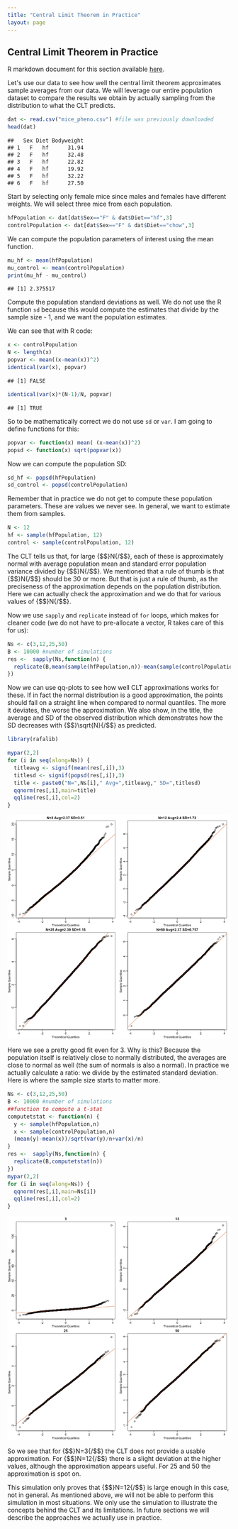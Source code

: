 ```yaml
---
title: "Central Limit Theorem in Practice"
layout: page
---
```







## Central Limit Theorem in Practice

R markdown document for this section available [here](https://github.com/genomicsclass/labs/tree/master/course1/clt_in_practice.Rmd).

Let's use our data to see how well the central limit theorem approximates sample averages from our data. We will leverage our entire population dataset to compare the results we obtain by actually sampling from the distribution to what the CLT predicts.




```r
dat <- read.csv("mice_pheno.csv") #file was previously downloaded
head(dat)
```

```
##   Sex Diet Bodyweight
## 1   F   hf      31.94
## 2   F   hf      32.48
## 3   F   hf      22.82
## 4   F   hf      19.92
## 5   F   hf      32.22
## 6   F   hf      27.50
```

Start by selecting only female mice since males and females have
different weights. We will select three mice from each population.


```r
hfPopulation <- dat[dat$Sex=="F" & dat$Diet=="hf",3]
controlPopulation <- dat[dat$Sex=="F" & dat$Diet=="chow",3]
```

We can compute the population parameters of interest using the mean function.


```r
mu_hf <- mean(hfPopulation)
mu_control <- mean(controlPopulation)
print(mu_hf - mu_control)
```

```
## [1] 2.375517
```

Compute the population standard deviations as well. We do not use the
R function `sd` because this would compute the estimates that divide by the
sample size - 1, and we want the population estimates.

We can see that with R code:


```r
x <- controlPopulation
N <- length(x)
popvar <- mean((x-mean(x))^2)
identical(var(x), popvar)
```

```
## [1] FALSE
```

```r
identical(var(x)*(N-1)/N, popvar)
```

```
## [1] TRUE
```

So to be mathematically correct we do not use `sd` or  `var`. I am
going to define functions for this:


```r
popvar <- function(x) mean( (x-mean(x))^2)
popsd <- function(x) sqrt(popvar(x)) 
```

Now we can compute the population SD:


```r
sd_hf <- popsd(hfPopulation)
sd_control <- popsd(controlPopulation)
```

Remember that in practice we do not get to compute these population parameters.
These are values we never see. In general, we want to estimate them from samples. 


```r
N <- 12
hf <- sample(hfPopulation, 12)
control <- sample(controlPopulation, 12)
```

The CLT tells us that, for large {$$}N{/$$}, each of these is approximately normal with average population mean and standard error population variance divided by {$$}N{/$$}. We mentioned that a rule of thumb is that {$$}N{/$$} should be 30 or more. But that is just a rule of thumb, as the preciseness of the approximation depends on the population distribution. Here we can actually check the approximation and we do that for various values of {$$}N{/$$}.

Now we use `sapply` and `replicate` instead of `for` loops, which
makes for cleaner code (we do not have to pre-allocate a vector, R
takes care of this for us):


```r
Ns <- c(3,12,25,50)
B <- 10000 #number of simulations
res <-  sapply(Ns,function(n) {
  replicate(B,mean(sample(hfPopulation,n))-mean(sample(controlPopulation,n)))
})
```

Now we can use qq-plots to see how well CLT approximations works for these. If in fact the normal distribution is a good approximation, the points should fall on a straight line when compared to normal quantiles. The more it deviates, the worse the approximation. We also show, in the title, the average and SD of the observed distribution which demonstrates how the SD decreases with {$$}\sqrt{N}{/$$} as predicted. 


```r
library(rafalib)
```


```r
mypar(2,2)
for (i in seq(along=Ns)) {
  titleavg <- signif(mean(res[,i]),3)
  titlesd <- signif(popsd(res[,i]),3)
  title <- paste0("N=",Ns[i]," Avg=",titleavg," SD=",titlesd)
  qqnorm(res[,i],main=title)
  qqline(res[,i],col=2)
}
```

![Quantile versus quantile plot of simulated differences versus theoretical normal distribution for four different sample sizes.](images/R/clt_in_practice-tmp-effect_size_qqplot-1.png) 

Here we see a pretty good fit even for 3. Why is this? Because the
population itself is relatively close to normally distributed, the
averages are close to normal as well (the sum of normals is also a
normal). In practice we actually calculate a ratio: we divide by the
estimated standard deviation. Here is where the sample size starts to
matter more. 


```r
Ns <- c(3,12,25,50)
B <- 10000 #number of simulations
##function to compute a t-stat
computetstat <- function(n) {
  y <- sample(hfPopulation,n)
  x <- sample(controlPopulation,n)
  (mean(y)-mean(x))/sqrt(var(y)/n+var(x)/n)
}
res <-  sapply(Ns,function(n) {
  replicate(B,computetstat(n))
})
mypar(2,2)
for (i in seq(along=Ns)) {
  qqnorm(res[,i],main=Ns[i])
  qqline(res[,i],col=2)
}
```

![Quantile versus quantile plot of simulated ratios versus theoretical normal distribution for four different sample sizes.](images/R/clt_in_practice-tmp-t_test_qqplot-1.png) 

So we see that for {$$}N=3{/$$} the CLT does not provide a usable
approximation. For {$$}N=12{/$$} there is a slight deviation at the higher
values, although the approximation appears useful. For 25 and 50 the
approximation is spot on.

This simulation only proves that {$$}N=12{/$$} is large enough in this case,
not in general. As mentioned above, we will not be able to perform
this simulation in most situations. We only use the simulation to
illustrate the concepts behind the CLT and its limitations. In future
sections we will describe the approaches we actually use in practice. 

